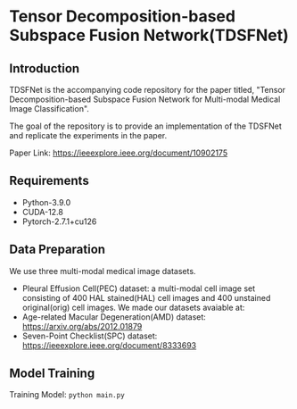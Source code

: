 # Tensor Decomposition-based Subspace Fusion Network(TDSFNet)
## Introduction
TDSFNet is the accompanying code repository for the paper titled, "Tensor Decomposition-based Subspace Fusion Network for Multi-modal Medical Image Classification".

The goal of the repository is to provide an implementation of the TDSFNet and replicate the experiments in the paper.

Paper Link: https://ieeexplore.ieee.org/document/10902175
## Requirements
- Python-3.9.0
- CUDA-12.8
- Pytorch-2.7.1+cu126

## Data Preparation
We use three multi-modal medical image datasets.
- Pleural Effusion Cell(PEC) dataset: a multi-modal cell image set consisting of 400 HAL stained(HAL) cell images and 400 unstained original(orig) cell images. We made our datasets avaiable at:
- Age-related Macular Degeneration(AMD) dataset: https://arxiv.org/abs/2012.01879
- Seven-Point Checklist(SPC) dataset: https://ieeexplore.ieee.org/document/8333693


  
## Model Training
Training Model:
`python main.py`  



